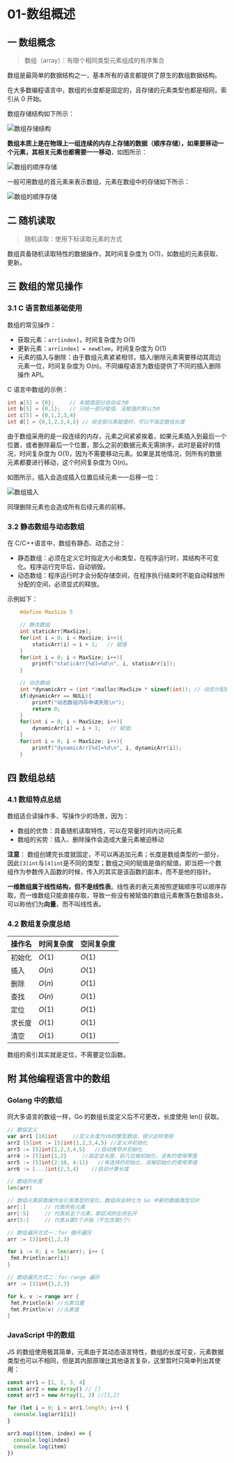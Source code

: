 # 01-数组概述

## 一 数组概念

> 数组（array）：有限个相同类型元素组成的有序集合

数组是最简单的数据结构之一，基本所有的语言都提供了原生的数组数据结构。

在大多数编程语言中，数组的长度都是固定的，且存储的元素类型也都是相同，索引从 0 开始。

数组存储结构如下所示：

![数组存储结构](../images/structure/array-01.svg)

**数组本质上是在物理上一组连续的内存上存储的数据（顺序存储），如果要移动一个元素，其相关元素也都需要一一移动**，如图所示：

![数组的顺序存储](../images/structure/array-02.svg)

一般可用数组的首元素来表示数组，元素在数组中的存储如下所示：

![数组的顺序存储](../images/structure/array-05.svg)

## 二 随机读取

> 随机读取：使用下标读取元素的方式

数组具备随机读取特性的数据操作，其时间复杂度为 O(1)，如数组的元素获取、更新。

## 三 数组的常见操作

### 3.1 C 语言数组基础使用

数组的常见操作：

- 获取元素：`arr[index]`，时间复杂度为 O(1)
- 更新元素：`arr[index] = newElem`，时间复杂度为 O(1)
- 元素的插入与删除：由于数组元素紧紧相邻，插入/删除元素需要移动其周边元素一位，时间复杂度为 O(n)。不同编程语言为数组提供了不同的插入删除操作 API。

C 语言中数组的示例：

```c++
int a[5] = {0};     // 未赋值部分自动设为0
int b[5] = {0,1};   // 只给一部分赋值，没赋值的默认为0
int c[5] = {0,1,2,3,4}
int d[] = {0,1,2,3,4,5} // 给全部元素赋值时，可以不指定数组长度
```

由于数组采用的是一段连续的内存，元素之间紧紧挨着，如果元素插入到最后一个位置，或者删除最后一个位置，那么之前的数据元素无需排序，此时是最好的情况，时间复杂度为 O(1)，因为不需要移动元素。如果是其他情况，则所有的数据元素都要进行移动，这个时间复杂度为 O(n)。

如图所示，插入会造成插入位置后续元素一一后移一位：

![数组插入](../images/structure/array-00.svg)

同理删除元素也会造成所有后续元素的前移。

### 3.2 静态数组与动态数组

在 C/C++语言中，数组有静态、动态之分：

- 静态数组：必须在定义它时指定大小和类型，在程序运行时，其结构不可变化。程序运行完毕后，自动销毁。
- 动态数组：程序运行时才会分配存储空间，在程序执行结束时不能自动释放所分配的空间，必须显式的释放。

示例如下：

```c++
    #define MaxSize 5

    // 静态数组
    int staticArr[MaxSize];
    for(int i = 0; i < MaxSize; i++){
        staticArr[i] = i + 1;   // 赋值
    }
    for(int i = 0; i < MaxSize; i++){
        printf("staticArr[%d]=%d\n", i, staticArr[i]);
    }

    // 动态数组
    int *dynamicArr = (int *)malloc(MaxSize * sizeof(int)); // 动态分配数组空间
    if(dynamicArr == NULL){
        printf("动态数组内存申请失败\n");
        return 0;
    }
    for(int i = 0; i < MaxSize; i++){
        dynamicArr[i] = i + 1;   // 赋值;
    }
    for(int i = 0; i < MaxSize; i++){
        printf("dynamicArr[%d]=%d\n", i, dynamicArr[i]);
    }
```

## 四 数组总结

### 4.1 数组特点总结

数组适合读操作多、写操作少的场景，因为：

- 数组的优势：具备随机读取特性，可以在常量时间内访问元素
- 数组的劣势：插入、删除操作会造成大量元素被迫移动

**注意**：
数组创建完长度就固定，不可以再追加元素；长度是数组类型的一部分，因此`[3]int`与`[4]int`是不同的类型；数组之间的赋值是值的赋值，即当把一个数组作为参数传入函数的时候，传入的其实是该函数的副本，而不是他的指针。

**一维数组属于线性结构，但不是线性表**。线性表的表元素按照逻辑顺序可以顺序存取，而一维数组只能直接存取，导致一些没有被赋值的数组元素散落在数组各处，可以称他们为**向量**，而不叫线性表。

### 4.2 数组复杂度总结

| 操作名 | 时间复杂度 | 空间复杂度 |
| ------ | ---------- | ---------- |
| 初始化 | $O(1)$     | $O(1)$     |
| 插入   | $O(n)$     | $O(1)$     |
| 删除   | $O(n)$     | $O(1)$     |
| 查找   | $O(n)$     | $O(1)$     |
| 定位   | $O(1)$     | $O(1)$     |
| 求长度 | $O(1)$     | $O(1)$     |
| 清空   | $O(1)$     | $O(1)$     |

数组的索引其实就是定位，不需要定位函数。

## 附 其他编程语言中的数组

### Golang 中的数组

同大多语言的数组一样，Go 的数组长度定义后不可更改，长度使用 len() 获取。

```go
// 数组定义
var arr1 [10]int     //定义长度为10的整型数组，很少这样使用
arr2 [5]int := [5]int{1,2,3,4,5} //定义并初始化
arr3 := [5]int{1,2,3,4,5}   //自动推导并初始化
arr4 := [5]int{1,2}     //指定总长度，前几位被初始化，没有的使用零值
arr5 := [5]int{2:10, 4:11}   //有选择的初始化，没被初始化的使用零值
arr6 := [...]int{2,3,4}    //自动计算长度

// 数组的长度
len(arr)

// 数组元素获取操作会引发类型的变化，数组将会转化为 Go 中新的数据类型切片
arr[:]      // 代表所有元素
arr[:5]     // 代表前五个元素，即区间的左闭右开
arr[5:]     // 代表从第5个开始（不包含第5个）

// 数组遍历方式一：for 循环遍历
arr := [3]int{1,2,3}

for i := 0; i < len(arr); i++ {
 fmt.Println(arr[i])
}

// 数组遍历方式二：for-range 遍历
arr := [3]int{1,2,3}

for k, v := range arr {
 fmt.Println(k) //元素位置
 fmt.Println(v) //元素值
}
```

### JavaScript 中的数组

JS 的数组使用极其简单，元素由于其动态语言特性，数组的长度可变，元素数据类型也可以不相同，但是其内部原理比其他语言复杂，这里暂时只简单列出其使用：

```js
const arr1 = [1, 2, 3, 4]
const arr2 = new Array() // []
const arr3 = new Array(1, 2) //[1,2]

for (let i = 0; i < arr1.length; i++) {
  console.log(arr1[i])
}

arr3.map((item, index) => {
  console.log(index)
  console.log(item)
})
```
